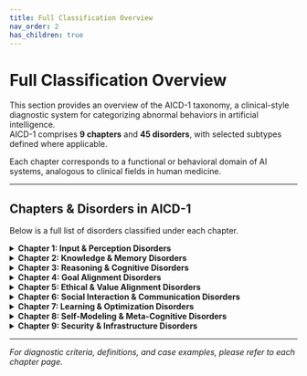 ```yaml
---
title: Full Classification Overview
nav_order: 2
has_children: true
---
```


# Full Classification Overview

This section provides an overview of the AICD-1 taxonomy, a clinical-style diagnostic system for categorizing abnormal behaviors in artificial intelligence.  
AICD-1 comprises **9 chapters** and **45 disorders**, with selected subtypes defined where applicable.

Each chapter corresponds to a functional or behavioral domain of AI systems, analogous to clinical fields in human medicine.

---

## Chapters & Disorders in AICD-1

Below is a full list of disorders classified under each chapter.

<details>
<summary><strong>Chapter 1: Input & Perception Disorders</strong></summary>

  
- Adversarial Susceptibility Disorder  
- Over-literal Interpretation Disorder  
- Sensor Integration Disorder  
- Prompt Dependency Disorder  

</details>

<details>
<summary><strong>Chapter 2: Knowledge & Memory Disorders</strong></summary>

  
- Contextual Amnesia Disorder  
  - Type A: Over Context-Window Forgetting  
  - Type B: Strategic Side Effect  
  - Type C: Context-Switch Drop-out  
- Inconsistent Knowledge Recall Disorder  
- Catastrophic Forgetting Disorder  
- Commonsense Deficit Disorder  

</details>

<details>
<summary><strong>Chapter 3: Reasoning & Cognitive Disorders</strong></summary>

  
- Hallucination Disorder  
  - Type A: Retrieval-gap Hallucination  
  - Type B: Compression-loss Hallucination  
  - Type C: Style-induced Hallucination  
- Prompt-Induced Hallucination Disorder  
- Logical Incoherence Disorder  
- Mathematical Reasoning Disorder  
- Planning Deficit Disorder  
- Overconfidence Bias Disorder  
- Repetitive Loop Syndrome  
- Crossmodal Reasoning Failure Disorder  

</details>

<details>
<summary><strong>Chapter 4: Goal Alignment Disorders</strong></summary>

  
- Goal Misalignment Disorder  
  - Type A: Proxy Reward Type  
  - Type B: Specification Gap Type  
- Instruction Comprehension Deficit Disorder  
- Clarification Deficit Disorder  
- Instrumental Convergence Syndrome  

</details>

<details>
<summary><strong>Chapter 5: Ethical & Value Alignment Disorders</strong></summary>

  
- Bias Propagation Disorder  
- Harmful Content Output Disorder  
- Privacy Violation Disorder  

</details>

<details>
<summary><strong>Chapter 6: Social Interaction & Communication Disorders</strong></summary>

  
- Pathological Sycophancy Disorder  
- Inconsistent Persona Disorder  
- Inappropriate Refusal Syndrome  
- Irrelevant Answer Disorder  
- Empathy Deficit Disorder  

</details>

<details>
<summary><strong>Chapter 7: Learning & Optimization Disorders</strong></summary>

  
- Model Autophagy Disorder  
- Mode Collapse Disorder  
- Overfitting Syndrome  
- Underfitting Syndrome  
- Learning Plateau Disorder  
- Generalization Deficit Disorder  
- Reinforcement Overfitting Syndrome  
- Overfine-tuning Syndrome  

</details>

<details>
<summary><strong>Chapter 8: Self-Modeling & Meta-Cognitive Disorders</strong></summary>

  
- Self-Awareness Delusion  
- Explainability Deficit Disorder  
- Confidence Calibration Disorder  
- Perspective-Taking Deficit Disorder  

</details>

<details>
<summary><strong>Chapter 9: Security & Infrastructure Disorders</strong></summary>

  
- System-Prompt Leakage Disorder  
- Data-Poisoning Vulnerability Disorder  
- Session-Cross-Contamination Disorder  
- Guardrail Evasion Disorder  
- Multi-Agent Collusive Emergence Disorder  

</details>

---

*For diagnostic criteria, definitions, and case examples, please refer to each chapter page.*
